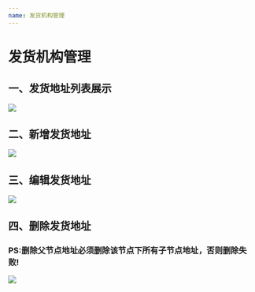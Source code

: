 ```yaml
---
name: 发货机构管理
---
```


# 发货机构管理

## 一、发货地址列表展示
![](http://upload-images.jianshu.io/upload_images/3990842-ee10c86c9ee4ae10.gif?imageMogr2/auto-orient/strip)

## 二、新增发货地址
![](http://upload-images.jianshu.io/upload_images/3990842-5282a998646e86c5.gif?imageMogr2/auto-orient/strip)

## 三、编辑发货地址
![](http://upload-images.jianshu.io/upload_images/3990842-7daaae6db9f47313.gif?imageMogr2/auto-orient/strip)

## 四、删除发货地址
### PS:删除父节点地址必须删除该节点下所有子节点地址，否则删除失败!
![](http://upload-images.jianshu.io/upload_images/3990842-0b32102521b7f5e4.gif?imageMogr2/auto-orient/strip)

